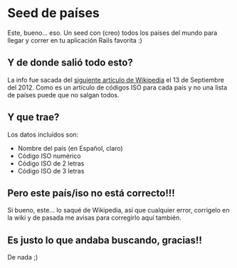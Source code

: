 Seed de países
==============

Este, bueno... eso. Un seed con (creo) todos los países del mundo para llegar y correr en tu aplicación Rails favorita :)

Y de donde salió todo esto?
-----------------

La info fue sacada del [siguiente artículo de Wikipedia](http://es.wikipedia.org/wiki/ISO_3166-1) el 13 de Septiembre del 2012.
Como es un artículo de códigos ISO para cada país y no una lista de países puede que no salgan todos.

Y que trae?
-----------

Los datos incluídos son:

* Nombre del país (en Español, claro)
* Código ISO numérico
* Código ISO de 2 letras
* Código ISO de 3 letras

Pero este país/iso no está correcto!!!
-----------------------------

Si bueno, este... lo saqué de Wikipedia, así que cualquier error, corrigelo en la wiki y de pasada me avisas para corregirlo aquí también.

Es justo lo que andaba buscando, gracias!!
------------------------------------------

De nada ;)
